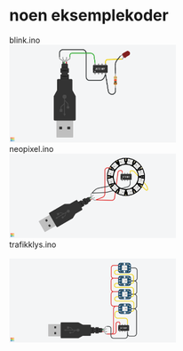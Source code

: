 # noen eksemplekoder

blink.ino<br>
<img src="https://github.com/udirbetalab/attiny/blob/master/files/ATtiny%20blink.png" width="300">
<br>
neopixel.ino<br>
<img src="https://github.com/udirbetalab/attiny/blob/master/files/ATtiny%20neopixel%20ring.png" width="300">
<br>
trafikklys.ino<br>
<br>
<img src="https://github.com/udirbetalab/attiny/blob/master/files/Trafikklys%20med%20ATTINY%20og%204%20neopixel.png" width="300">
